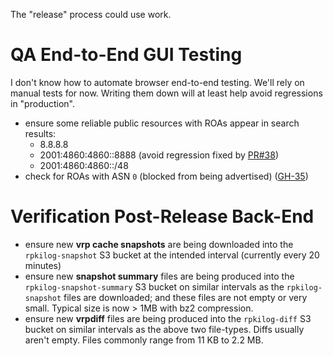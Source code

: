 The "release" process could use work.

# QA End-to-End GUI Testing

I don't know how to automate browser end-to-end testing.  We'll rely on manual tests for now.  Writing
them down will at least help avoid regressions in "production".

* ensure some reliable public resources with ROAs appear in search results:
  * 8.8.8.8
  * 2001:4860:4860::8888 (avoid regression fixed by [PR#38](https://github.com/jeffsw/rpkilog/pull/38))
  * 2001:4860:4860::/48 
* check for ROAs with ASN `0` (blocked from being advertised) ([GH-35](https://github.com/jeffsw/rpkilog/issues/35))

# Verification Post-Release Back-End

* ensure new **vrp cache snapshots** are being downloaded into the `rpkilog-snapshot` S3 bucket at the
intended interval (currently every 20 minutes)
* ensure new **snapshot summary** files are being produced into the `rpkilog-snapshot-summary` S3 bucket
on similar intervals as the `rpkilog-snapshot` files are downloaded; and these files are not empty or
very small.  Typical size is now > 1MB with bz2 compression.
* ensure new **vrpdiff** files are being produced into the `rpkilog-diff` S3 bucket on similar intervals
as the above two file-types.  Diffs usually aren't empty.  Files commonly range from 11 KB to 2.2 MB.
